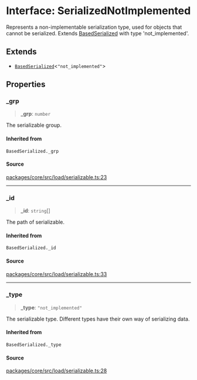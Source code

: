 # Interface: SerializedNotImplemented

Represents a non-implementable serialization type, used for objects that cannot be serialized.
Extends [BasedSerialized](../type-aliases/BasedSerialized.md) with type 'not_implemented'.

## Extends

- [`BasedSerialized`](../type-aliases/BasedSerialized.md)\<`"not_implemented"`\>

## Properties

### \_grp

> **\_grp**: `number`

The serializable group.

#### Inherited from

`BasedSerialized._grp`

#### Source

[packages/core/src/load/serializable.ts:23](https://github.com/VictorS67/encre/blob/42c3bddca4be2d23ad959c1c99381eefbf43789c/packages/core/src/load/serializable.ts#L23)

***

### \_id

> **\_id**: `string`[]

The path of serializable.

#### Inherited from

`BasedSerialized._id`

#### Source

[packages/core/src/load/serializable.ts:33](https://github.com/VictorS67/encre/blob/42c3bddca4be2d23ad959c1c99381eefbf43789c/packages/core/src/load/serializable.ts#L33)

***

### \_type

> **\_type**: `"not_implemented"`

The serializable type. Different types have their own way of serializing data.

#### Inherited from

`BasedSerialized._type`

#### Source

[packages/core/src/load/serializable.ts:28](https://github.com/VictorS67/encre/blob/42c3bddca4be2d23ad959c1c99381eefbf43789c/packages/core/src/load/serializable.ts#L28)
